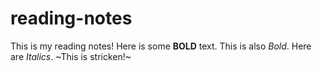 # reading-notes
 
This is my reading notes! Here is some **BOLD** text. This is also _Bold_. Here are *Italics*. ~This is stricken!~
